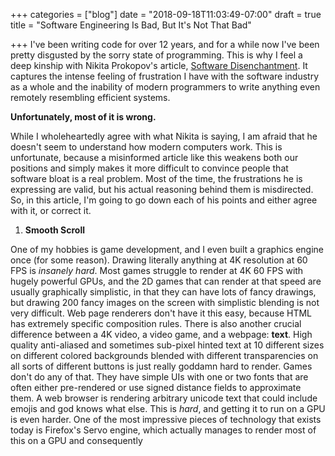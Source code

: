 +++
categories = ["blog"]
date = "2018-09-18T11:03:49-07:00"
draft = true
title = "Software Engineering Is Bad, But It's Not That Bad"

+++
I've been writing code for over 12 years, and for a while now I've been pretty disgusted by the sorry state of programming. This is why I feel a deep kinship with Nikita Prokopov's article, [Software Disenchantment](http://tonsky.me/blog/disenchantment/ "Software Disenchantment"). It captures the intense feeling of frustration I have with the software industry as a whole and the inability of modern programmers to write anything even remotely resembling efficient systems.

**Unfortunately, most of it is wrong.**

While I wholeheartedly agree with what Nikita is saying, I am afraid that he doesn't seem to understand how modern computers work. This is unfortunate, because a misinformed article like this weakens both our positions and simply makes it more difficult to convince people that software bloat is a real problem. Most of the time, the frustrations he is expressing are valid, but his actual reasoning behind them is misdirected. So, in this article, I'm going to go down each of his points and either agree with it, or correct it.

1. **Smooth Scroll**

One of my hobbies is game development, and I even built a graphics engine once (for some reason). Drawing literally anything at 4K resolution at 60 FPS is _insanely hard_. Most games struggle to render at 4K 60 FPS with hugely powerful GPUs, and the 2D games that can render at that speed are usually graphically simplistic, in that they can have lots of fancy drawings, but drawing 200 fancy images on the screen with simplistic blending is not very difficult. Web page renderers don't have it this easy, because HTML has extremely specific composition rules. There is also another crucial difference between a 4K video, a video game, and a webpage: **text**. High quality anti-aliased and sometimes sub-pixel hinted text at 10 different sizes on different colored backgrounds blended with different transparencies on all sorts of different buttons is just really goddamn hard to render. Games don't do any of that. They have simple UIs with one or two fonts that are often either pre-rendered or use signed distance fields to approximate them. A web browser is rendering arbitrary unicode text that could include emojis and god knows what else. This is _hard_, and getting it to run on a GPU is even harder. One of the most impressive pieces of technology that exists today is Firefox's Servo engine, which actually manages to render most of this on a GPU and consequently 